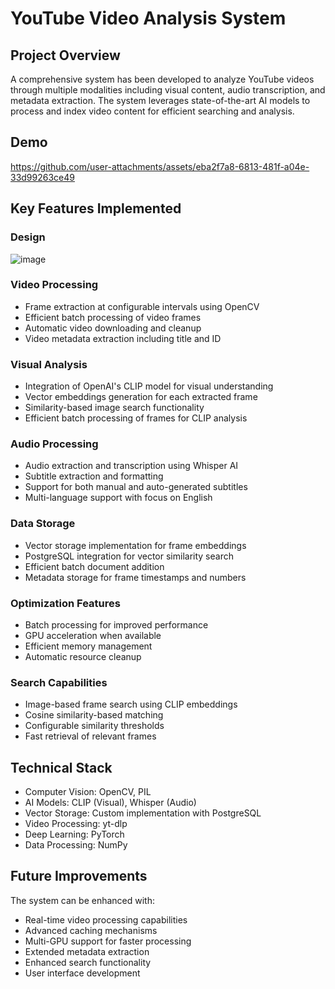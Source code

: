 # YouTube Video Analysis System

## Project Overview

A comprehensive system has been developed to analyze YouTube videos through multiple modalities including visual content, audio transcription, and metadata extraction. The system leverages state-of-the-art AI models to process and index video content for efficient searching and analysis.

## Demo

https://github.com/user-attachments/assets/eba2f7a8-6813-481f-a04e-33d99263ce49

## Key Features Implemented

### Design

![image](https://github.com/user-attachments/assets/e70a9b3d-9b5f-4afa-b6e1-03a5beba5166)

### Video Processing

- Frame extraction at configurable intervals using OpenCV
- Efficient batch processing of video frames
- Automatic video downloading and cleanup
- Video metadata extraction including title and ID

### Visual Analysis

- Integration of OpenAI's CLIP model for visual understanding
- Vector embeddings generation for each extracted frame
- Similarity-based image search functionality
- Efficient batch processing of frames for CLIP analysis

### Audio Processing

- Audio extraction and transcription using Whisper AI
- Subtitle extraction and formatting
- Support for both manual and auto-generated subtitles
- Multi-language support with focus on English

### Data Storage

- Vector storage implementation for frame embeddings
- PostgreSQL integration for vector similarity search
- Efficient batch document addition
- Metadata storage for frame timestamps and numbers

### Optimization Features

- Batch processing for improved performance
- GPU acceleration when available
- Efficient memory management
- Automatic resource cleanup

### Search Capabilities

- Image-based frame search using CLIP embeddings
- Cosine similarity-based matching
- Configurable similarity thresholds
- Fast retrieval of relevant frames

## Technical Stack

- Computer Vision: OpenCV, PIL
- AI Models: CLIP (Visual), Whisper (Audio)
- Vector Storage: Custom implementation with PostgreSQL
- Video Processing: yt-dlp
- Deep Learning: PyTorch
- Data Processing: NumPy

## Future Improvements

The system can be enhanced with:

- Real-time video processing capabilities
- Advanced caching mechanisms
- Multi-GPU support for faster processing
- Extended metadata extraction
- Enhanced search functionality
- User interface development
